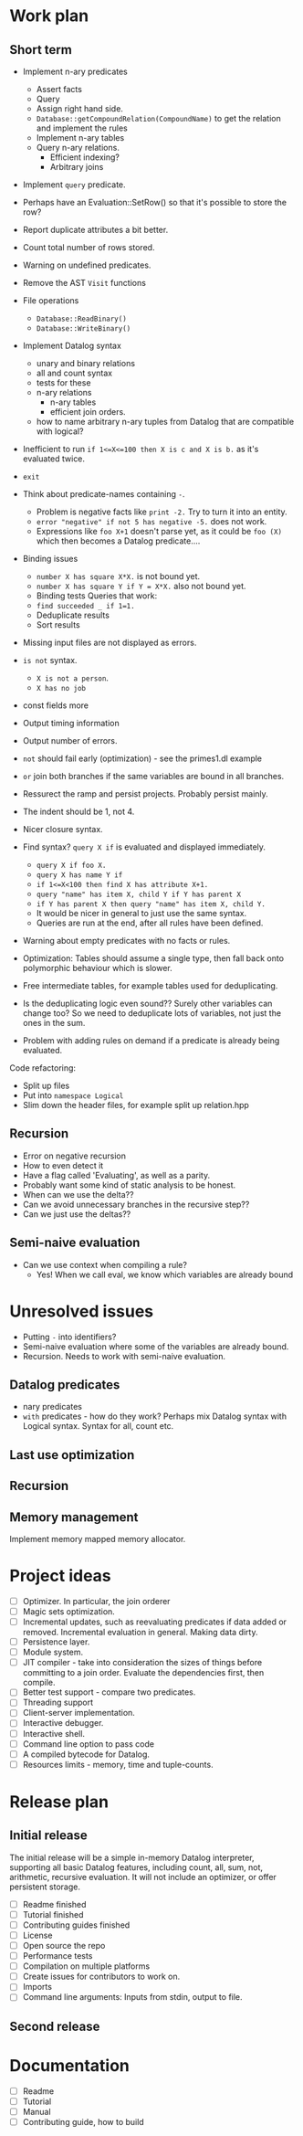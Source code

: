# Work plan

## Short term
- Implement n-ary predicates
  - Assert facts
  - Query
  - Assign right hand side.
  - `Database::getCompoundRelation(CompoundName)` to get the relation and implement the rules
  - Implement n-ary tables
  - Query n-ary relations.
    - Efficient indexing?
    - Arbitrary joins
- Implement `query` predicate.
- Perhaps have an Evaluation::SetRow() so that it's possible to store the row?
- Report duplicate attributes a bit better.
- Count total number of rows stored.
- Warning on undefined predicates.
- Remove the AST `Visit` functions
- File operations
  - `Database::ReadBinary()`
  - `Database::WriteBinary()`
- Implement Datalog syntax
  - unary and binary relations
  - all and count syntax
  - tests for these
  - n-ary relations
    - n-ary tables
    - efficient join orders.
  - how to name arbitrary n-ary tuples from Datalog that are compatible with logical?
- Inefficient to run `if 1<=X<=100 then X is c and X is b.` as it's evaluated twice.
- `exit`
- Think about predicate-names containing `-`.
  - Problem is negative facts like `print -2.` Try to turn it into an entity.
  - `error "negative" if not 5 has negative -5.` does not work.
  - Expressions like `foo X+1` doesn't parse yet, as it could be `foo (X)` which then becomes a Datalog predicate....
- Binding issues
  - `number X has square X*X.` is not bound yet.
  - `number X has square Y if Y = X*X.` also not bound yet.
  - Binding tests
Queries that work:
  - `find succeeded _ if 1=1.`
  - Deduplicate results
  - Sort results
- Missing input files are not displayed as errors.
- `is not` syntax.
  - `X is not a person`.
  - `X has no job`
- const fields more
- Output timing information
- Output number of errors.
- `not` should fail early (optimization) - see the primes1.dl example
- `or` join both branches if the same variables are bound in all branches.
- Ressurect the ramp and persist projects. Probably persist mainly.
- The indent should be 1, not 4.
- Nicer closure syntax.
- Find syntax? `query X if` is evaluated and displayed immediately.
  - `query X if foo X.`
  - `query X has name Y if`
  - `if 1<=X<100 then find X has attribute X+1.`
  - `query "name" has item X, child Y if Y has parent X`
  - `if Y has parent X then query "name" has item X, child Y.`
  - It would be nicer in general to just use the same syntax.
  - Queries are run at the end, after all rules have been defined.

- Warning about empty predicates with no facts or rules.
- Optimization: Tables should assume a single type, then fall back onto polymorphic behaviour which is slower.
- Free intermediate tables, for example tables used for deduplicating.
- Is the deduplicating logic even sound?? Surely other variables can change too? So we need to deduplicate lots of variables, not just the ones in the sum.
- Problem with adding rules on demand if a predicate is already being evaluated.

Code refactoring:
- Split up files
- Put into `namespace Logical`
- Slim down the header files, for example split up relation.hpp

## Recursion

- Error on negative recursion
 - How to even detect it
 - Have a flag called 'Evaluating', as well as a parity.
 - Probably want some kind of static analysis to be honest.
 - When can we use the delta??
- Can we avoid unnecessary branches in the recursive step??
- Can we just use the deltas??

## Semi-naive evaluation

- Can we use context when compiling a rule?
  - Yes! When we call eval, we know which variables are already bound

# Unresolved issues
- Putting `-` into identifiers?
- Semi-naive evaluation where some of the variables are already bound.
- Recursion. Needs to work with semi-naive evaluation.

## Datalog predicates

- nary predicates
- `with` predicates - how do they work?
Perhaps mix Datalog syntax with Logical syntax.
Syntax for all, count etc.

## Last use optimization

## Recursion

## Memory management

Implement memory mapped memory allocator.

# Project ideas

- [ ] Optimizer. In particular, the join orderer
- [ ] Magic sets optimization.
- [ ] Incremental updates, such as reevaluating predicates if data added or removed. Incremental evaluation in general. Making data dirty.
- [ ] Persistence layer.
- [ ] Module system.
- [ ] JIT compiler - take into consideration the sizes of things before committing to a join order. Evaluate the dependencies first, then compile.
- [ ] Better test support - compare two predicates.
- [ ] Threading support
- [ ] Client-server implementation.
- [ ] Interactive debugger.
- [ ] Interactive shell.
- [ ] Command line option to pass code
- [ ] A compiled bytecode for Datalog.
- [ ] Resources limits - memory, time and tuple-counts.

# Release plan

## Initial release

The initial release will be a simple in-memory Datalog interpreter, supporting all basic Datalog features, including count, all, sum, not, arithmetic, recursive evaluation. It will not include an optimizer, or offer persistent storage.

 - [ ] Readme finished
 - [ ] Tutorial finished
 - [ ] Contributing guides finished
 - [ ] License
 - [ ] Open source the repo
 - [ ] Performance tests
 - [ ] Compilation on multiple platforms
 - [ ] Create issues for contributors to work on.
 - [ ] Imports
 - [ ] Command line arguments: Inputs from stdin, output to file.

## Second release

# Documentation

- [ ] Readme
- [ ] Tutorial
- [ ] Manual
- [ ] Contributing guide, how to build
